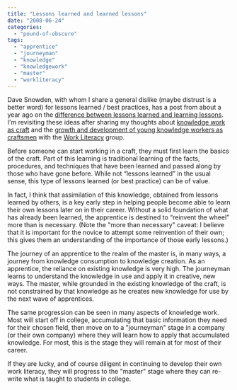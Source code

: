 ```yaml
---
title: "Lessons learned and learned lessons"
date: "2008-06-24"
categories: 
  - "pound-of-obscure"
tags: 
  - "apprentice"
  - "journeyman"
  - "knowledge"
  - "knowledgework"
  - "master"
  - "workliteracy"
---
```


Dave Snowden, with whom I share a general dislike (maybe distrust is a better word) for lessons learned / best practices, has a post from about a year ago on the [difference between lessons learned and learning lessons](http://www.cognitive-edge.com/blogs/dave/2007/07/learning_lessons_or_lessons_le.php). I'm revisiting these ideas after sharing my thoughts about [knowledge work as craft](http://www.mcgeesmusings.net/stories/2002/03/21/KnowledgeWorkAsCraft.html) and the [growth and development of young knowledge workers as craftsmen](http://nsl.gbrettmiller.com/2007/how-do-knowledge-workers-especially-new-ones-learn-how-to-be-knowledge-workers) with the [Work Literacy](http://www.workliteracy.com) group.

Before someone can start working in a craft, they must first learn the basics of the craft. Part of this learning is traditional learning of the facts, procedures, and techniques that have been learned and passed along by those who have gone before. While not “lessons learned” in the usual sense, this type of lessons learned (or best practice) can be of value.

In fact, I think that assimilation of this knowledge, obtained from lessons learned by others, is a key early step in helping people become able to learn their own lessons later on in their career. Without a solid foundation of what has already been learned, the apprentice is destined to “reinvent the wheel” more than is necessary. (Note the "more than necessary" caveat: I believe that it is important for the novice to attempt some reinvention of their own; this gives them an understanding of the importance of those early lessons.)

The journey of an apprentice to the realm of the master is, in many ways, a journey from knowledge consumption to knowledge creation. As an apprentice, the reliance on existing knowledge is very high. The journeyman learns to understand the knowledge in use and apply it in creative, new ways. The master, while grounded in the existing knowledge of the craft, is not constrained by that knowledge as he creates new knowledge for use by the next wave of apprentices.

The same progression can be seen in many aspects of knowledge work. Most will start off in college, accumulating that basic information they need for their chosen field, then move on to a "journeyman" stage in a company (or their own company) where they will learn how to apply that accumulated knowledge. For most, this is the stage they will remain at for most of their career.

If they are lucky, and of course diligent in continuing to develop their own work literacy, they will progress to the "master" stage where they can re-write what is taught to students in college.
